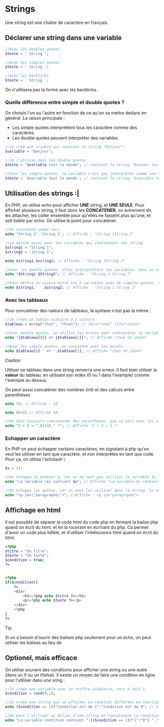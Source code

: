 # Strings
Une string est une chaîne de caractère en français.

## Déclarer une string dans une variable
```php
//Avec les doubles quotes
$texte = " String ";

//Avec les simples quotes
$texte = ' String ';

//Avec les backticks
$texte = ` String `;
```
On n'utilisera pas la forme avec les backticks.

### Quelle différence entre simple et double quotes ?
On choisis l'un ou l'autre en fonction de ce qu'on va mettre dedans en général. La raison principale :
- Les simple quotes interprettent tous les caractère comme des caractères.
- Les double quotes peuvent interpréter des variables.
```php
//Je créé une vriable qui contient la string "Bonjour";
$variable = "Bonjour";

//Je l'utilise dans les double quotes
$texte = "$variable tout le monde"; // contient la string "Bonjour tout le monde"

//Dans les simple quotes, la variable n'est pas interprétée comme une variable, juste des caractères.
$texte = '$variable tout le monde'; // contient la string '$variable tout le monde'
```
## Utilisation des strings :|
En PHP, on utilise echo pour afficher **UNE** string, et **UNE SEULE**.
Pour afficher plusieurs string, il faut donc les **CONCATENER**, ou autrement dit, les attacher, les coller ensemble pour qu'elles ne fassent plus qu'une, et soit lisible par echo. On utilise le point pour concaténer.
```php
//On concatène comme ceci
echo "String 1".'String 2'; // Affiche : "String 1String 2"

//ça marche aussi pour les variables qui contiennent une string
$string1 = "String 1";
$string2 = 'string 2';

echo $string1.$scring2; // Affiche : "String 1String 2"

//Avec les double quotes, elles interprettent les variables, donc on nest pas obligé de les concaténer. Ainsi on peut mettre un espace entre les 2
echo "$String1 $String2"; // Affiche : "String 1 String 2"

//Pour mettre un espace entre les 2 variables avec de simples quotes, on est obligé de concatenner une autre string contenant un espace :
echo $string1.' '.$string2; // Affiche : "String 1 String 2"
```
### Avec les tableaux
Pour concaténer des valeurs de tableaux, la syntaxe n'est pas la même :
```php
//Je créée un tablau scalaire à 2 valeurs
$tableau = array("chat", "chien"); // [0]=>"chat" [1]=>"chien"

//Avec double quotes, on utilise les braces pour interpréter la variable { }
echo "{$tableau[0]} et {$tableau[1]}"; // Affiche "chat et chien"

//Avec les simple quotes, on concatène avec les points
echo $tableau[0].' et '.$tableau[1]; // Affiche "chat et chien"
```
> [!CAUTION]
> Utiliser un tableau dans une string renverra une erreur. Il faut bien utiliser la **valeur** du tableau, en utilisant son index (0 ou 1 dans l'exemple) comme l'exemple au dessus.

On peut aussi concaténer des nombres (int) et des calculs entre parenthèses
```php
echo 10; // Affiche : 10

echo (6+4) // Affiche 10

//On doit toujours concatenner des parenthèses, que ce soit avec les simples ou double quotes.
echo "2 + 3 = ".(2+3)." !"; // Affiche "2 + 3 = 5 !"
```
### Echapper un caractère
En PHP on peut échapper certains caractères, en signalant à php qu'on veut les utiliser en tant que caractère, et non interprétés en tant que code.
Pour ça, on utilise l'antislash \
```php
$v = 15;

//On échappe le premier $, car on ne veut pas utiliser la variable $v, mais écrire $v textuellement. le $ ne sera pas donc interprété comme une variable.
echo "La variable \$v contient $v"; // Affiche "La variable $v contient 15"

//On échappe les quotes, car on veut les utiliser dans la string. Si on ne les échappe pas avec \, php va fermer la string.
echo "<p id=\"paragraphe\">"; //Affiche : <p id="paragraphe"> 
```
## Affichage en html
Il est possible de séparer le code html du code php en fermant la balise php quand on écrit du html, et en la rouvrant en écrivant du php.
Ca permet d'avoir un code plus lidible, et d'utiliser l'inteliscence html quand on écrit du html.
```php
<?php
$titre = "Un titre";
$texte = "Un texte";
$condition = true;
?>


<?php
if($condition){
    ?>
    <div>
        <h1><?php echo $titre ?></h1>
        <p><?php echo $texte ?></p>
    </div>
    <?php
}
?>
```
> [!TIP]
> Si on a besoin d'ouvrir des balises php seulement pour un echo, on peut utiliser les balises <?= "String" ?> au lieu de <?php echo "string" ?>
## Optionel, mais efficace
On utilise souvent des conditions pour afficher une string ou une autre (dans un if ou un if/else).
Il existe un moyen de faire une condition en ligne pour l'utiliser dans une sring :
```php
//Je créée une variable avec un chiffre aléatoire, soit 0 soit 1
$condition = rand(0,1);

//Je créée une string qui va afficher un résultat différent en fonction de $condition
echo ($condition == 1)?"Condition est de 1":"Condition est de 0"; // Si $condition est 1, affiche : Condition est de 1, sinon Condition est de 0.

//On peut l'utiliser au milieu d'une string en concaténant la condition en ligne dans des parenthèses
echo "La variable contition contient ".(($condition == 1)?"1":"0")." !"; // Si $condition est 1, affiche : "La variable contition contient 1 !", sinon "La variable contition contient 0 !"
```